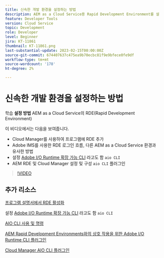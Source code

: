 ```yaml
---
title: 신속한 개발 환경을 설정하는 방법
description: AEM as a Cloud Service용 Rapid Development Environment를 설정하는 방법을 알아봅니다.
feature: Developer Tools
version: Cloud Service
topic: Development
role: Developer
level: Beginner
jira: KT-11861
thumbnail: KT-11861.png
last-substantial-update: 2023-02-15T00:00:00Z
source-git-commit: 674407637c475ea9b70ecbc81f9e9bfece0fe9df
workflow-type: tm+mt
source-wordcount: '178'
ht-degree: 2%

---
```



# 신속한 개발 환경을 설정하는 방법

학습 **설정 방법** AEM as a Cloud Service의 RDE(Rapid Development Environment)

이 비디오에서는 다음을 보여줍니다.

- Cloud Manager를 사용하여 프로그램에 RDE 추가
- Adobe IMS를 사용한 RDE 로그인 흐름, 다른 AEM as a Cloud Service 환경과 유사한 방법
- 설정 [Adobe I/O Runtime 확장 가능 CLI](https://developer.adobe.com/runtime/docs/guides/tools/cli_install/) 라고도 함 `aio CLI`
- AEM RDE 및 Cloud Manager 설정 및 구성 `aio CLI` 플러그인

>[!VIDEO](https://video.tv.adobe.com/v/3415490/?quality=12&learn=on)

## 추가 리소스


[프로그램 설명서에서 RDE 활성화](https://experienceleague.adobe.com/docs/experience-manager-cloud-service/content/implementing/developing/rapid-development-environments.html#enabling-rde-in-a-program)

설정 [Adobe I/O Runtime 확장 가능 CLI](https://developer.adobe.com/runtime/docs/guides/tools/cli_install/) 라고도 함 `aio CLI`

[AIO CLI 사용 및 명령](https://github.com/adobe/aio-cli#usage)

[AEM Rapid Development Environments와의 상호 작용을 위한 Adobe I/O Runtime CLI 플러그인](https://github.com/adobe/aio-cli-plugin-aem-rde#aio-cli-plugin-aem-rde)

[Cloud Manager AIO CLI 플러그인](https://github.com/adobe/aio-cli-plugin-cloudmanager)
